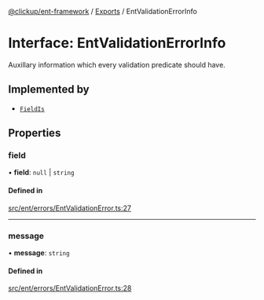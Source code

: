 [@clickup/ent-framework](../README.md) / [Exports](../modules.md) / EntValidationErrorInfo

# Interface: EntValidationErrorInfo

Auxillary information which every validation predicate should have.

## Implemented by

- [`FieldIs`](../classes/FieldIs.md)

## Properties

### field

• **field**: ``null`` \| `string`

#### Defined in

[src/ent/errors/EntValidationError.ts:27](https://github.com/clickup/ent-framework/blob/master/src/ent/errors/EntValidationError.ts#L27)

___

### message

• **message**: `string`

#### Defined in

[src/ent/errors/EntValidationError.ts:28](https://github.com/clickup/ent-framework/blob/master/src/ent/errors/EntValidationError.ts#L28)
